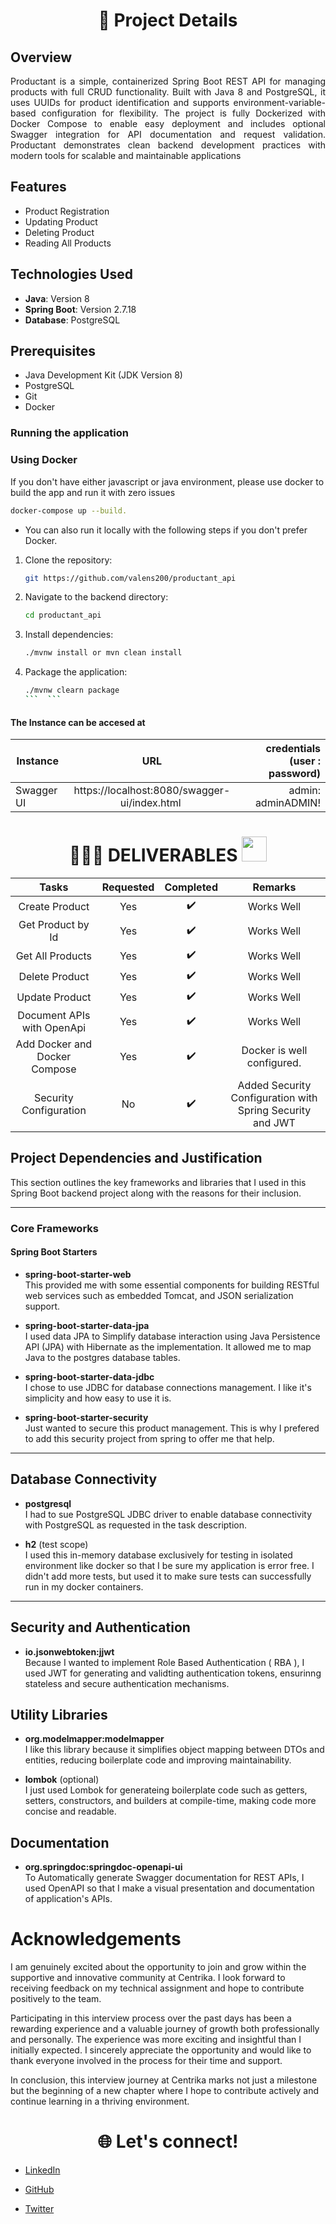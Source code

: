 <h1 align = "center" id = "project-details">📝 Project Details</h1>

## Overview

<p align="justify">
Productant is a simple, containerized Spring Boot REST API for managing products with full CRUD functionality. Built with Java 8 and PostgreSQL, it uses UUIDs for product identification and supports environment-variable-based configuration for flexibility. The project is fully Dockerized with Docker Compose to enable easy deployment and includes optional Swagger integration for API documentation and request validation. Productant demonstrates clean backend development practices with modern tools for scalable and maintainable applications
</p>

## Features

- Product Registration
- Updating Product
- Deleting Product
- Reading All Products

## Technologies Used

- **Java**: Version 8
- **Spring Boot**: Version 2.7.18
- **Database**: PostgreSQL

## Prerequisites

- Java Development Kit (JDK Version 8)
- PostgreSQL
- Git
- Docker

### Running the application

### Using Docker

If you don't have either javascript or java environment, please use docker to build the app and run it with zero issues

```sh
docker-compose up --build.
```

- You can also run it locally with the following steps if you don't prefer Docker.

1. Clone the repository:
   ```sh
   git https://github.com/valens200/productant_api
   ```
2. Navigate to the backend directory:
   ```sh
   cd productant_api
   ```
3. Install dependencies:
   ```sh
   ./mvnw install or mvn clean install
   ```
4. Package the application:

   ````sh
   ./mvnw clearn package
   ```  ```

   ````

#### The Instance can be accesed at

| Instance   |                      URL                      | credentials (user : password) |
| ---------- | :-------------------------------------------: | ----------------------------: |
| Swagger UI | https://localhost:8080/swagger-ui/index.html  |            admin: adminADMIN! |

<h1 align="center" id="deliverables">👨🏻‍🏫 DELIVERABLES <img src="https://api.ezeelo.com/Scripts/QRCode/Done.gif" width="40"></h1>

|             Tasks             | Requested |     Completed      |                          Remarks                          |
| :---------------------------: | :-------: | :----------------: | :-------------------------------------------------------: |
|        Create Product         |    Yes    | :heavy_check_mark: |                        Works Well                         |
|       Get Product by Id       |    Yes    | :heavy_check_mark: |                        Works Well                         |
|       Get All Products        |    Yes    | :heavy_check_mark: |                        Works Well                         |
|        Delete Product         |    Yes    | :heavy_check_mark: |                        Works Well                         |
|        Update Product         |    Yes    | :heavy_check_mark: |                        Works Well                         |
|  Document APIs with OpenApi   |    Yes    | :heavy_check_mark: |                        Works Well                         |
| Add Docker and Docker Compose |    Yes    | :heavy_check_mark: |                Docker is well configured.                 |
|    Security Configuration     |    No     | :heavy_check_mark: | Added Security Configuration with Spring Security and JWT |

## Project Dependencies and Justification

This section outlines the key frameworks and libraries that I used in this Spring Boot backend project along with the reasons for their inclusion.

---

### Core Frameworks

#### Spring Boot Starters

- **spring-boot-starter-web**  
  This provided me with some essential components for building RESTful web services such as embedded Tomcat, and JSON serialization support.

- **spring-boot-starter-data-jpa**  
  I used data JPA to Simplify database interaction using Java Persistence API (JPA) with Hibernate as the implementation. It allowed me to map Java to the postgres database tables.

- **spring-boot-starter-data-jdbc**  
  I chose to use JDBC for database connections management. I like it's simplicity and how easy to use it is.

- **spring-boot-starter-security**  
  Just wanted to secure this product management. This is why I prefered to add this security project from spring to offer me that help.

---

## Database Connectivity

- **postgresql**  
  I had to sue PostgreSQL JDBC driver to enable database connectivity with PostgreSQL as requested in the task description.

- **h2** (test scope)  
  I used this in-memory database exclusively for testing in isolated environment like docker so that I be sure my application is error free. I didn't add more tests, but used it to make sure tests can successfully run in my docker containers.

---

## Security and Authentication

- **io.jsonwebtoken:jjwt**  
  Because I wanted to implement Role Based Authentication ( RBA ), I used JWT for generating and validting authentication tokens, ensurinng stateless and secure authentication mechanisms.

## Utility Libraries

- **org.modelmapper:modelmapper**  
  I like this library because it simplifies object mapping between DTOs and entities, reducing boilerplate code and improving maintainability.

- **lombok** (optional)  
  I just used Lombok for generateing boilerplate code such as getters, setters, constructors, and builders at compile-time, making code more concise and readable.

## Documentation

- **org.springdoc:springdoc-openapi-ui**  
 To Automatically generate Swagger documentation for REST APIs, I used OpenAPI so that I make a visual presentation and documentation of application's APIs.
<h1  id = "acknowledgements">Acknowledgements</h1>

<p align="justify">

I am genuinely excited about the opportunity to join and grow within the supportive and innovative community at Centrika. I look forward to receiving feedback on my technical assignment and hope to contribute positively to the team.

Participating in this interview process over the past days has been a rewarding experience and a valuable journey of growth both professionally and personally. The experience was more exciting and insightful than I initially expected.
I sincerely appreciate the opportunity and would like to thank everyone involved in the process for their time and support.

In conclusion, this interview journey at Centrika marks not just a milestone but the beginning of a new chapter where I hope to contribute actively and continue learning in a thriving environment.

<h1 align = "center" id = "connections">🌐 Let's connect! </h1>

- [LinkedIn](https://www.linkedin.com/in/valens-niyonsenga-947440228/)

- [GitHub](https://github.com/valens200)

- [Twitter](https://x.com/200Valens)
